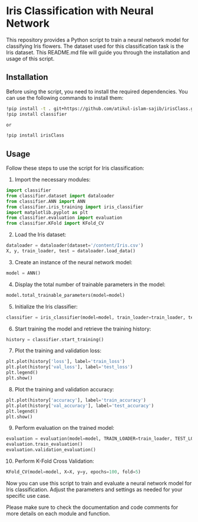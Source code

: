# Iris Classification with Neural Network

This repository provides a Python script to train a neural network model for classifying Iris flowers. The dataset used for this classification task is the Iris dataset. This README.md file will guide you through the installation and usage of this script.

## Installation

Before using the script, you need to install the required dependencies. You can use the following commands to install them:

```bash
!pip install -t . git+https://github.com/atikul-islam-sajib/irisClass.git --upgrade
!pip install classifier

or

!pip install irisClass
```

## Usage

Follow these steps to use the script for Iris classification:

1. Import the necessary modules:

```python
import classifier
from classifier.dataset import dataloader
from classifier.ANN import ANN
from classifier.iris_training import iris_classifier
import matplotlib.pyplot as plt
from classifier.evaluation import evaluation
from classifier.KFold import KFold_CV
```

2. Load the Iris dataset:

```python
dataloader = dataloader(dataset='/content/Iris.csv')
X, y, train_loader, test = dataloader.load_data()
```

3. Create an instance of the neural network model:

```python
model = ANN()
```

4. Display the total number of trainable parameters in the model:

```python
model.total_trainable_parameters(model=model)
```

5. Initialize the Iris classifier:

```python
classifier = iris_classifier(model=model, train_loader=train_loader, test_loader=test, epochs=500)
```

6. Start training the model and retrieve the training history:

```python
history = classifier.start_training()
```

7. Plot the training and validation loss:

```python
plt.plot(history['loss'], label='train_loss')
plt.plot(history['val_loss'], label='test_loss')
plt.legend()
plt.show()
```

8. Plot the training and validation accuracy:

```python
plt.plot(history['accuracy'], label='train_accuracy')
plt.plot(history['val_accuracy'], label='test_accuracy')
plt.legend()
plt.show()
```

9. Perform evaluation on the trained model:

```python
evaluation = evaluation(model=model, TRAIN_LOADER=train_loader, TEST_LOADER=test)
evaluation.train_evaluation()
evaluation.validation_evaluation()
```

10. Perform K-Fold Cross Validation:

```python
KFold_CV(model=model, X=X, y=y, epochs=100, fold=5)
```

Now you can use this script to train and evaluate a neural network model for Iris classification. Adjust the parameters and settings as needed for your specific use case.

Please make sure to check the documentation and code comments for more details on each module and function.
